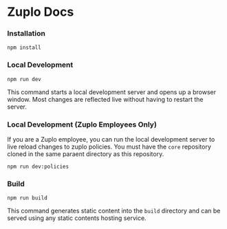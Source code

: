 # Zuplo Docs

### Installation

```
npm install
```

### Local Development

```
npm run dev
```

This command starts a local development server and opens up a browser window.
Most changes are reflected live without having to restart the server.

### Local Development (Zuplo Employees Only)

If you are a Zuplo employee, you can run the local development server to live
reload changes to zuplo policies. You must have the `core` repository cloned in
the same paraent directory as this repository.

```
npm run dev:policies
```

### Build

```
npm run build
```

This command generates static content into the `build` directory and can be
served using any static contents hosting service.
